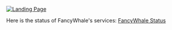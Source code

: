 [![Landing Page](https://status.fancywhale.ca/api/badge/6/status?style=for-the-badge)](https://fncy.ca/landing)

Here is the status of FancyWhale's services: [FancyWhale Status](https://status.fancywhale.ca/status/fancywhale)

